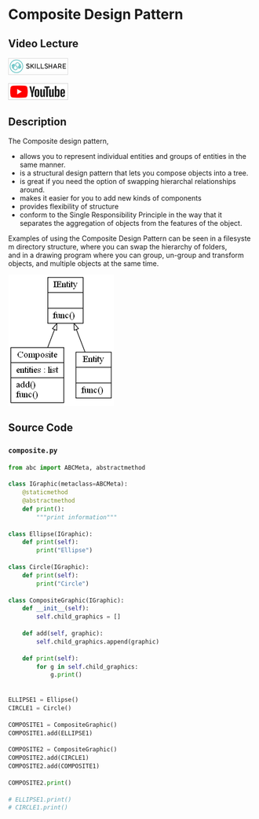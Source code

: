 # Composite Design Pattern

## Video Lecture

<a id="skillShareVideoLink" href="https://skl.sh/34SM2Xg" target="_blank" title="Composite Design Pattern"><img src="/img/skillshare_btn_sm.gif" alt="Composite Design Pattern"/></a> 
<!-- <a id="udemyVideoLink" href="https://www.udemy.com/course/design-patterns-in-python/learn/lecture/16511234/?referralCode=7493DBBBF97FF2B0D24D" target="_blank" title="Composite Design Pattern"><img src="/img/udemy_btn_sm.gif" alt="Composite Design Pattern"/></a> -->
<a id="ytVideoLink" href="https://youtu.be/_uOwULztBgM" target="_blank" title="Composite Design Pattern"><img src="/img/yt_btn_sm.gif" alt="Composite Design Pattern"/></a> 

## Description

The Composite design pattern,
- allows you to represent individual entities and groups of entities in the same manner.
- is a structural design pattern that lets you compose objects into a tree.
- is great if you need the option of swapping hierarchal relationships around. 
- makes it easier for you to add new kinds of components
- provides flexibility of structure
- conform to the Single Responsibility Principle in the way that it separates the aggregation of objects from the features of the object.

Examples of using the Composite Design Pattern can be seen in a filesystem directory structure, where you can swap the hierarchy of folders, and in a drawing program where you can group, un-group and transform objects, and multiple objects at the same time.

![Composite Pattern UML Diagram](composite.png)

## Source Code

### **`composite.py`**
```python
from abc import ABCMeta, abstractmethod

class IGraphic(metaclass=ABCMeta):
    @staticmethod
    @abstractmethod
    def print():
        """print information"""

class Ellipse(IGraphic):
    def print(self):
        print("Ellipse")

class Circle(IGraphic):
    def print(self):
        print("Circle")

class CompositeGraphic(IGraphic):
    def __init__(self):
        self.child_graphics = []

    def add(self, graphic):
        self.child_graphics.append(graphic)
    
    def print(self):
        for g in self.child_graphics:
            g.print()


ELLIPSE1 = Ellipse()
CIRCLE1 = Circle()

COMPOSITE1 = CompositeGraphic()
COMPOSITE1.add(ELLIPSE1)

COMPOSITE2 = CompositeGraphic()
COMPOSITE2.add(CIRCLE1)
COMPOSITE2.add(COMPOSITE1)

COMPOSITE2.print()

# ELLIPSE1.print()
# CIRCLE1.print()

```


